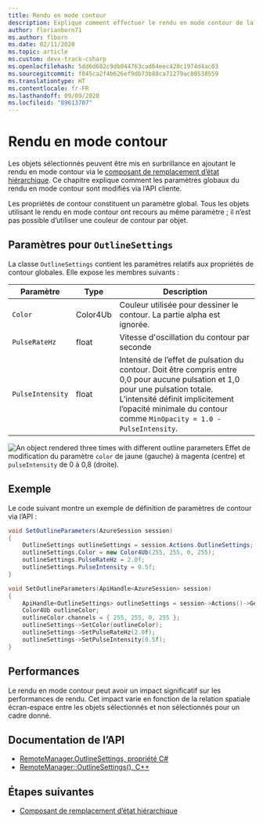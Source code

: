 ```yaml
---
title: Rendu en mode contour
description: Explique comment effectuer le rendu en mode contour de la sélection
author: florianborn71
ms.author: flborn
ms.date: 02/11/2020
ms.topic: article
ms.custom: devx-track-csharp
ms.openlocfilehash: 5dd6d682c9db044763cad64eec420c1974d4ac03
ms.sourcegitcommit: f845ca2f4b626ef9db73b88ca71279ac80538559
ms.translationtype: HT
ms.contentlocale: fr-FR
ms.lasthandoff: 09/09/2020
ms.locfileid: "89613707"
---
```

# <a name="outline-rendering"></a>Rendu en mode contour

Les objets sélectionnés peuvent être mis en surbrillance en ajoutant le rendu en mode contour via le [composant de remplacement d’état hiérarchique](../../overview/features/override-hierarchical-state.md). Ce chapitre explique comment les paramètres globaux du rendu en mode contour sont modifiés via l’API cliente.

Les propriétés de contour constituent un paramètre global. Tous les objets utilisant le rendu en mode contour ont recours au même paramètre ; il n’est pas possible d’utiliser une couleur de contour par objet.

## <a name="parameters-for-outlinesettings"></a>Paramètres pour `OutlineSettings`

La classe `OutlineSettings` contient les paramètres relatifs aux propriétés de contour globales. Elle expose les membres suivants :

| Paramètre      | Type    | Description                                             |
|----------------|---------|---------------------------------------------------------|
| `Color`          | Color4Ub | Couleur utilisée pour dessiner le contour. La partie alpha est ignorée.         |
| `PulseRateHz`    | float   | Vitesse d'oscillation du contour par seconde|
| `PulseIntensity` | float   | Intensité de l’effet de pulsation du contour. Doit être compris entre 0,0 pour aucune pulsation et 1,0 pour une pulsation totale. L’intensité définit implicitement l’opacité minimale du contour comme `MinOpacity = 1.0 - PulseIntensity`. |

![An object rendered three times with different outline parameters](./media/outlines.png) Effet de modification du paramètre `color` de jaune (gauche) à magenta (centre) et `pulseIntensity` de 0 à 0,8 (droite).

## <a name="example"></a>Exemple

Le code suivant montre un exemple de définition de paramètres de contour via l’API :

```cs
void SetOutlineParameters(AzureSession session)
{
    OutlineSettings outlineSettings = session.Actions.OutlineSettings;
    outlineSettings.Color = new Color4Ub(255, 255, 0, 255);
    outlineSettings.PulseRateHz = 2.0f;
    outlineSettings.PulseIntensity = 0.5f;
}
```

```cpp
void SetOutlineParameters(ApiHandle<AzureSession> session)
{
    ApiHandle<OutlineSettings> outlineSettings = session->Actions()->GetOutlineSettings();
    Color4Ub outlineColor;
    outlineColor.channels = { 255, 255, 0, 255 };
    outlineSettings->SetColor(outlineColor);
    outlineSettings->SetPulseRateHz(2.0f);
    outlineSettings->SetPulseIntensity(0.5f);
}
```

## <a name="performance"></a>Performances

Le rendu en mode contour peut avoir un impact significatif sur les performances de rendu. Cet impact varie en fonction de la relation spatiale écran-espace entre les objets sélectionnés et non sélectionnés pour un cadre donné.

## <a name="api-documentation"></a>Documentation de l’API

* [RemoteManager.OutlineSettings, propriété C#](https://docs.microsoft.com/dotnet/api/microsoft.azure.remoterendering.remotemanager.outlinesettings)
* [RemoteManager::OutlineSettings(), C++](https://docs.microsoft.com/cpp/api/remote-rendering/remotemanager#outlinesettings)

## <a name="next-steps"></a>Étapes suivantes

* [Composant de remplacement d’état hiérarchique](../../overview/features/override-hierarchical-state.md)
